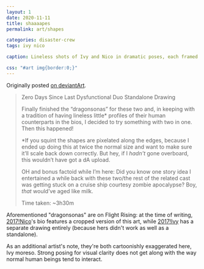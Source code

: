 ```yaml
---
layout: 1
date: 2020-11-11
title: shaaaapes
permalink: art/shapes

categories: disaster-crew
tags: ivy nico

caption: Lineless shots of Ivy and Nico in dramatic poses, each framed by (and ignoring the boundaries of) their associated shapes and colors (Ivy in a cyan oval, Nico in a pinkish polygon). Ivy, furious, grabs Nico's arm; Nico is making a finger gun hand, rolling his eyes and sticking his tongue out in annoyance.

css: "#art img{border:0;}"
---
```

Originally posted [on deviantArt](https://www.deviantart.com/a-flyleaf/art/been-a-while-856812931).

> Zero Days Since Last Dysfunctional Duo Standalone Drawing
>
>  Finally finished the “dragonsonas” for these two and, in keeping with a tradition of having lineless little\* profiles of their human counterparts in the bios, I decided to try something with two in one. Then this happened!
>
> \*If you squint the shapes are pixelated along the edges, because I ended up doing this at twice the normal size and want to make sure it’ll scale back down correctly. But hey, if I *hadn't* gone overboard, this wouldn’t have got a dA upload.
>
> <em style="text-transform:uppercase;font-style:normal;">Oh</em> and bonus factoid while I’m here: Did you know one story idea I entertained a while back with these two/the rest of the related cast was getting stuck on a cruise ship courtesy zombie apocalypse? Boy, *that* would’ve aged like milk.
>
> Time taken: ~3h30m

Aforementioned "dragonsonas" are on Flight Rising: at the time of writing, [2017!Nico](https://www1.flightrising.com/dragon/51774952)'s bio features a cropped version of this art, while [2017!Ivy](https://www1.flightrising.com/dragon/64836488) has a separate drawing entirely (because hers didn't work as well as a standalone).

As an additional artist's note, they're both cartoonishly exaggerated here, Ivy moreso. Strong posing for visual clarity does not get along with the way normal human beings tend to interact.